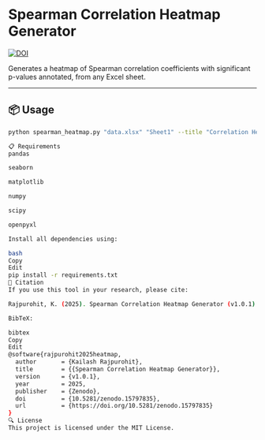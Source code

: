 
# Spearman Correlation Heatmap Generator

[![DOI](https://zenodo.org/badge/1013041179.svg)](https://doi.org/10.5281/zenodo.15797835)

Generates a heatmap of Spearman correlation coefficients with significant p-values annotated, from any Excel sheet.


---

## 📦 Usage

```bash
python spearman_heatmap.py "data.xlsx" "Sheet1" --title "Correlation Heatmap" --output "heatmap.png"

📋 Requirements
pandas

seaborn

matplotlib

numpy

scipy

openpyxl

Install all dependencies using:

bash
Copy
Edit
pip install -r requirements.txt
📄 Citation
If you use this tool in your research, please cite:

Rajpurohit, K. (2025). Spearman Correlation Heatmap Generator (v1.0.1) [Computer software]. Zenodo. https://doi.org/10.5281/zenodo.15797835

BibTeX:

bibtex
Copy
Edit
@software{rajpurohit2025heatmap,
  author       = {Kailash Rajpurohit},
  title        = {{Spearman Correlation Heatmap Generator}},
  version      = {v1.0.1},
  year         = 2025,
  publisher    = {Zenodo},
  doi          = {10.5281/zenodo.15797835},
  url          = {https://doi.org/10.5281/zenodo.15797835}
}
🔍 License
This project is licensed under the MIT License.
